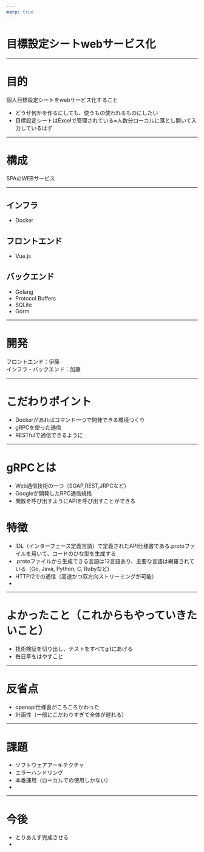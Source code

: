 ```yaml
---
marp: true
---
```

# 目標設定シートwebサービス化

---
# 目的
個人目標設定シートをwebサービス化すること

- どうせ何かを作るにしても、使うもの使われるものにしたい
- 目標設定シートはExcelで管理されている=人数分ローカルに落とし開いて入力しているはず

---
# 構成
SPAのWEBサービス

---

## インフラ
- Docker
## フロントエンド
- Vue.js
## バックエンド
- Golang
- Protocol Buffers
- SQLite
- Gorm

---

# 開発

フロントエンド：伊藤  
インフラ・バックエンド：加藤

---

# こだわりポイント
- Dockerがあればコマンド一つで開発できる環境つくり
- gRPCを使った通信
- RESTfulで通信できるように
---
# gRPCとは
- Web通信技術の一つ（SOAP,REST,JRPCなど）
- Googleが開発したRPC通信規格
- 関数を呼び出すようにAPIを呼び出すことができる

# 特徴
- IDL（インターフェース定義言語）で定義されたAPI仕様書である.protoファイルを用いて、コードのひな型を生成する
- .protoファイルから生成できる言語は12言語あり、主要な言語は網羅されている（Go, Java, Python, C, Rubyなど)
- HTTP/2での通信（高速かつ双方向ストリーミングが可能）
- 

---
# よかったこと（これからもやっていきたいこと）
- 技術検証を切り出し、テストをすべてgitにあげる
- 毎日草をはやすこと
---
# 反省点
- openapi仕様書がころころかわった
- 計画性（一部にこだわりすぎて全体が遅れる）
---

# 課題
- ソフトウェアアーキテクチャ
- エラーハンドリング
- 本番運用（ローカルでの使用しかない）
- 
----

# 今後
- とりあえず完成させる
- 
